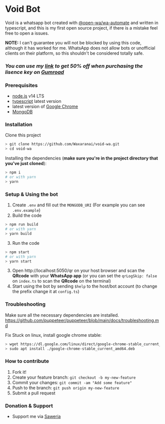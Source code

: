 # Void Bot
Void is a whatsapp bot created with [@open-wa/wa-automate](https://github.com/open-wa/wa-automate-nodejs) and written in typescript, and this is my first open source project, if there is a mistake feel free to open a issues.


**NOTE:** I can't guarantee you will not be blocked by using this code, although it has worked for me. WhatsApp does not allow bots or unofficial clients on their platform, so this shouldn't be considered totally safe.

### *You can use my [link](https://gumroad.com/a/546575475) to get **50%** off when purchasing the lisence key on [Gumroad](https://gumroad.com/l/open-wa)*

### **Prerequisites**
- [node.js](https://nodejs.org/en/download/) v14 LTS
- [typescript](https://www.typescriptlang.org/download) latest version
- latest version of [Google Chrome](https://www.google.com/intl/en_en/chrome/)
- [MongoDB](https://www.mongodb.com/)

### **Installation**
Clone this project

```bash
> git clone https://github.com/Waxaranai/void-wa.git
> cd void-wa
```

Installing the dependencies (**make sure you're in the project directory that you've just cloned**):

```bash
> npm i
# or with yarn
> yarn
```
### **Setup & Using the bot**
1. Create `.env` and fill out the `MONGODB_URI` (For example you can see `.env.example`)
2. Build the code
```bash
> npm run build
# or with yarn
> yarn build
```
3. Run the code
```bash
> npm start
# or with yarn
> yarn start
```
3. Open http://localhost:5050/qr on your host browser and scan the **QRcode** with your **WhatsApp app** (or you can set the `qrLogSkip: false` on `index.ts` to scan the **QRcode** on the terminal)
4. Start using the bot by sending `$help` to the host/bot account (to change the prefix change it at `config.ts`)


### **Troubleshooting**
Make sure all the necessary dependencies are installed.
https://github.com/puppeteer/puppeteer/blob/main/docs/troubleshooting.md

Fix Stuck on linux, install google chrome stable:
```bash
> wget https://dl.google.com/linux/direct/google-chrome-stable_current_amd64.deb
> sudo apt install ./google-chrome-stable_current_amd64.deb
```

### H**ow to contribute**
1. Fork it!
2. Create your feature branch: `git checkout -b my-new-feature`
3. Commit your changes: `git commit -am "Add some feature"`
4. Push to the branch: `git push origin my-new-feature`
5. Submit a pull request

### **Donation & Support**
* Support me via [Saweria](https://saweria.co/donate/waxaranai)
